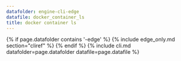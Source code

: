 ```yaml
---
datafolder: engine-cli-edge
datafile: docker_container_ls
title: docker container ls
---
```

<!--
Sorry, but the contents of this page are automatically generated from
Docker's source code. If you want to suggest a change to the text that appears
here, you'll need to find the string by searching this repo:

https://github.com/docker/cli
-->

{% if page.datafolder contains '-edge' %} {% include edge_only.md section="cliref" %} {% endif %} {% include cli.md datafolder=page.datafolder datafile=page.datafile %}